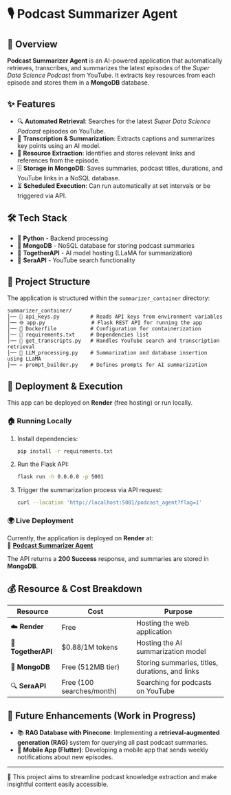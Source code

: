 # 🎙️ Podcast Summarizer Agent

## 🚀 Overview
**Podcast Summarizer Agent** is an AI-powered application that automatically retrieves, transcribes, and summarizes the latest episodes of the *Super Data Science Podcast* from YouTube. It extracts key resources from each episode and stores them in a **MongoDB** database.

## ✨ Features
- 🔍 **Automated Retrieval**: Searches for the latest *Super Data Science Podcast* episodes on YouTube.
- 📝 **Transcription & Summarization**: Extracts captions and summarizes key points using an AI model.
- 🔗 **Resource Extraction**: Identifies and stores relevant links and references from the episode.
- 🗄️ **Storage in MongoDB**: Saves summaries, podcast titles, durations, and YouTube links in a NoSQL database.
- ⏳ **Scheduled Execution**: Can run automatically at set intervals or be triggered via API.

## 🛠️ Tech Stack
- 🐍 **Python** - Backend processing
- 🍃 **MongoDB** - NoSQL database for storing podcast summaries
- 🤖 **TogetherAPI** - AI model hosting (LLaMA for summarization)
- 🔎 **SeraAPI** - YouTube search functionality

## 📂 Project Structure
The application is structured within the `summarizer_container` directory:

```
summarizer_container/
│── 🔑 api_keys.py          # Reads API keys from environment variables
│── 🌐 app.py               # Flask REST API for running the app
│── 🐳 Dockerfile           # Configuration for containerization
│── 📜 requirements.txt     # Dependencies list
│── 🎥 get_transcripts.py   # Handles YouTube search and transcription retrieval
│── 🤖 LLM_processing.py    # Summarization and database insertion using LLaMA
│── ✍️ prompt_builder.py    # Defines prompts for AI summarization
```

## 🚀 Deployment & Execution
This app can be deployed on **Render** (free hosting) or run locally.  
### 🏠 Running Locally
1. Install dependencies:  
   ```bash
   pip install -r requirements.txt
   ```
2. Run the Flask API:  
   ```bash
   flask run -h 0.0.0.0 -p 5001
   ```
3. Trigger the summarization process via API request:  
   ```bash
   curl --location 'http://localhost:5001/podcast_agent?flag=1'
   ```

### 🌍 Live Deployment
Currently, the application is deployed on **Render** at:  
🔗 **[Podcast Summarizer Agent](https://podcast-summarizer-agent.onrender.com/)**  

The API returns a **200 Success** response, and summaries are stored in **MongoDB**.

## 💰 Resource & Cost Breakdown
| Resource     | Cost               | Purpose                                         |
|-------------|--------------------|-------------------------------------------------|
| ☁️ **Render**  | Free               | Hosting the web application                     |
| 🤖 **TogetherAPI** | $0.88/1M tokens | Hosting the AI summarization model              |
| 🍃 **MongoDB** | Free (512MB tier)  | Storing summaries, titles, durations, and links |
| 🔍 **SeraAPI** | Free (100 searches/month) | Searching for podcasts on YouTube |

## 🔮 Future Enhancements (Work in Progress)
- 📚 **RAG Database with Pinecone**: Implementing a **retrieval-augmented generation (RAG)** system for querying all past podcast summaries.
- 📱 **Mobile App (Flutter)**: Developing a mobile app that sends weekly notifications about new episodes.

---
🎯 This project aims to streamline podcast knowledge extraction and make insightful content easily accessible.
